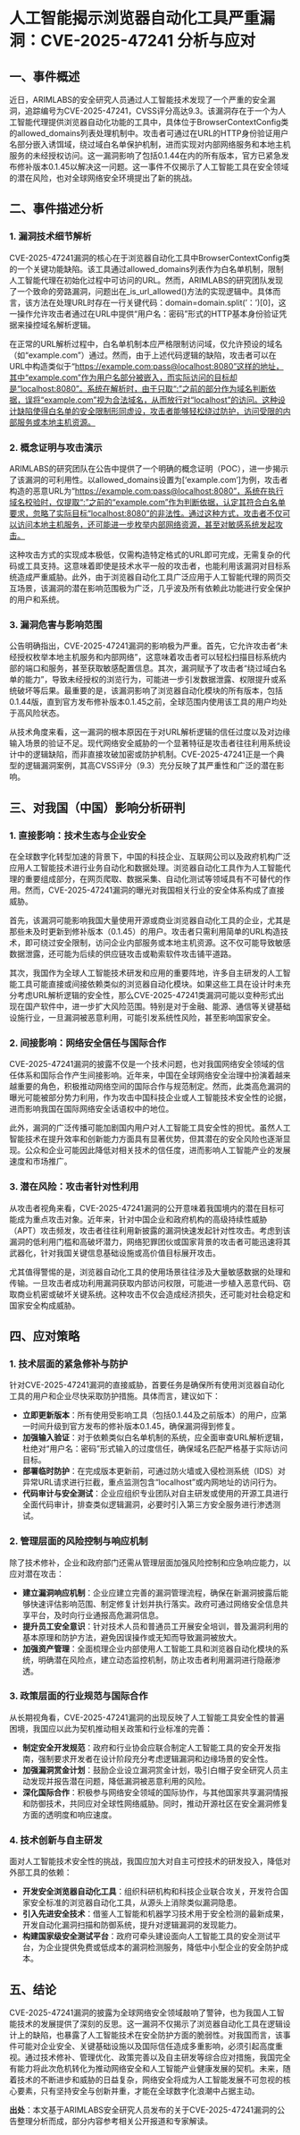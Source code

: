 # 人工智能揭示浏览器自动化工具严重漏洞：CVE-2025-47241 分析与应对

## 一、事件概述

近日，ARIMLABS的安全研究人员通过人工智能技术发现了一个严重的安全漏洞，追踪编号为CVE-2025-47241，CVSS评分高达9.3。该漏洞存在于一个为人工智能代理提供浏览器自动化功能的工具中，具体位于BrowserContextConfig类的allowed_domains列表处理机制中。攻击者可通过在URL的HTTP身份验证用户名部分嵌入诱饵域，绕过域白名单保护机制，进而实现对内部网络服务和本地主机服务的未经授权访问。这一漏洞影响了包括0.1.44在内的所有版本，官方已紧急发布修补版本0.1.45以解决这一问题。这一事件不仅揭示了人工智能工具在安全领域的潜在风险，也对全球网络安全环境提出了新的挑战。

## 二、事件描述分析

### 1. 漏洞技术细节解析

CVE-2025-47241漏洞的核心在于浏览器自动化工具中BrowserContextConfig类的一个关键功能缺陷。该工具通过allowed_domains列表作为白名单机制，限制人工智能代理在初始化过程中可访问的URL。然而，ARIMLABS的研究团队发现了一个致命的旁路漏洞，问题出在_is_url_allowed()方法的实现逻辑中。具体而言，该方法在处理URL时存在一行关键代码：domain=domain.split(’：’)[0]，这一操作允许攻击者通过在URL中提供“用户名：密码”形式的HTTP基本身份验证凭据来操控域名解析逻辑。

在正常的URL解析过程中，白名单机制本应严格限制访问域，仅允许预设的域名（如“example.com”）通过。然而，由于上述代码逻辑的缺陷，攻击者可以在URL中构造类似于“https://example.com:pass@localhost:8080”这样的地址，其中“example.com”作为用户名部分被嵌入，而实际访问的目标却是“localhost:8080”。系统在解析时，由于只取“:”之前的部分作为域名判断依据，误将“example.com”视为合法域名，从而放行对“localhost”的访问。这种设计缺陷使得白名单的安全限制形同虚设，攻击者能够轻松绕过防护，访问受限的内部服务或本地主机资源。

### 2. 概念证明与攻击演示

ARIMLABS的研究团队在公告中提供了一个明确的概念证明（POC），进一步揭示了该漏洞的可利用性。以allowed_domains设置为[‘example.com’]为例，攻击者构造的恶意URL为“https://example.com:pass@localhost:8080”，系统在执行域名校验时，仅提取“:”之前的“example.com”作为判断依据，认定其符合白名单要求，忽略了实际目标“localhost:8080”的非法性。通过这种方式，攻击者不仅可以访问本地主机服务，还可能进一步枚举内部网络资源，甚至对敏感系统发起攻击。

这种攻击方式的实现成本极低，仅需构造特定格式的URL即可完成，无需复杂的代码或工具支持。这意味着即使是技术水平一般的攻击者，也能利用该漏洞对目标系统造成严重威胁。此外，由于浏览器自动化工具广泛应用于人工智能代理的网页交互场景，该漏洞的潜在影响范围极为广泛，几乎波及所有依赖此功能进行安全保护的用户和系统。

### 3. 漏洞危害与影响范围

公告明确指出，CVE-2025-47241漏洞的影响极为严重。首先，它允许攻击者“未经授权枚举本地主机服务和内部网络”，这意味着攻击者可以轻松扫描目标系统内部的端口和服务，甚至获取敏感配置信息。其次，漏洞赋予了攻击者“绕过域白名单的能力”，导致未经授权的浏览行为，可能进一步引发数据泄露、权限提升或系统破坏等后果。最重要的是，该漏洞影响了浏览器自动化模块的所有版本，包括0.1.44版，直到官方发布修补版本0.1.45之前，全球范围内使用该工具的用户均处于高风险状态。

从技术角度来看，这一漏洞的根本原因在于对URL解析逻辑的信任过度以及对边缘输入场景的验证不足。现代网络安全威胁的一个显著特征是攻击者往往利用系统设计中的逻辑缺陷，而非直接攻破加密或防护机制。CVE-2025-47241正是一个典型的逻辑漏洞案例，其高CVSS评分（9.3）充分反映了其严重性和广泛的潜在影响。

## 三、对我国（中国）影响分析研判

### 1. 直接影响：技术生态与企业安全

在全球数字化转型加速的背景下，中国的科技企业、互联网公司以及政府机构广泛应用人工智能技术进行业务自动化和数据处理。浏览器自动化工具作为人工智能代理的重要组成部分，在网页爬取、数据采集、自动化测试等领域具有不可替代的作用。然而，CVE-2025-47241漏洞的曝光对我国相关行业的安全体系构成了直接威胁。

首先，该漏洞可能影响我国大量使用开源或商业浏览器自动化工具的企业，尤其是那些未及时更新到修补版本（0.1.45）的用户。攻击者只需利用简单的URL构造技术，即可绕过安全限制，访问企业内部服务或本地主机资源。这不仅可能导致敏感数据泄露，还可能为后续的供应链攻击或勒索软件攻击铺平道路。

其次，我国作为全球人工智能技术研发和应用的重要阵地，许多自主研发的人工智能工具可能直接或间接依赖类似的浏览器自动化模块。如果这些工具在设计时未充分考虑URL解析逻辑的安全性，那么CVE-2025-47241类漏洞可能以变种形式出现在国产软件中，进一步扩大风险范围。特别是对于金融、能源、通信等关键基础设施行业，一旦漏洞被恶意利用，可能引发系统性风险，甚至影响国家安全。

### 2. 间接影响：网络安全信任与国际合作

CVE-2025-47241漏洞的披露不仅是一个技术问题，也对我国网络安全领域的信任体系和国际合作产生间接影响。近年来，中国在全球网络安全治理中扮演着越来越重要的角色，积极推动网络空间的国际合作与规范制定。然而，此类高危漏洞的曝光可能被部分势力利用，作为攻击中国科技企业或人工智能技术安全性的论据，进而影响我国在国际网络安全话语权中的地位。

此外，漏洞的广泛传播可能加剧国内用户对人工智能工具安全性的担忧。虽然人工智能技术在提升效率和创新能力方面具有显著优势，但其潜在的安全风险也逐渐显现。公众和企业可能因此降低对相关技术的信任度，进而影响人工智能产业的发展速度和市场推广。

### 3. 潜在风险：攻击者针对性利用

从攻击者视角来看，CVE-2025-47241漏洞的公开意味着我国境内的潜在目标可能成为重点攻击对象。近年来，针对中国企业和政府机构的高级持续性威胁（APT）攻击频发，攻击者往往利用新披露的漏洞快速发起针对性攻击。考虑到该漏洞的低利用门槛和高破坏潜力，网络犯罪团伙或国家背景的攻击者可能迅速将其武器化，针对我国关键信息基础设施或高价值目标展开攻击。

尤其值得警惕的是，浏览器自动化工具的使用场景往往涉及大量敏感数据的处理和传输。一旦攻击者成功利用漏洞获取内部访问权限，可能进一步植入恶意代码、窃取商业机密或破坏关键系统。这种攻击不仅会造成经济损失，还可能对社会稳定和国家安全构成威胁。

## 四、应对策略

### 1. 技术层面的紧急修补与防护

针对CVE-2025-47241漏洞的直接威胁，首要任务是确保所有使用浏览器自动化工具的用户和企业尽快采取防护措施。具体而言，建议如下：

- **立即更新版本**：所有使用受影响工具（包括0.1.44及之前版本）的用户，应第一时间升级到官方发布的修补版本0.1.45，确保漏洞得到修复。
- **加强输入验证**：对于依赖类似白名单机制的系统，应全面审查URL解析逻辑，杜绝对“用户名：密码”形式输入的过度信任，确保域名匹配严格基于实际访问目标。
- **部署临时防护**：在完成版本更新前，可通过防火墙或入侵检测系统（IDS）对异常URL请求进行拦截，重点监测包含“localhost”或内网地址的访问行为。
- **代码审计与安全测试**：企业应组织专业团队对自主研发或使用的开源工具进行全面代码审计，排查类似逻辑漏洞，必要时引入第三方安全服务进行渗透测试。

### 2. 管理层面的风险控制与响应机制

除了技术修补，企业和政府部门还需从管理层面加强风险控制和应急响应能力，以应对潜在攻击：

- **建立漏洞响应机制**：企业应建立完善的漏洞管理流程，确保在新漏洞披露后能够快速评估影响范围、制定修复计划并执行落实。政府可通过网络安全信息共享平台，及时向行业通报高危漏洞信息。
- **提升员工安全意识**：针对技术人员和普通员工开展安全培训，普及漏洞利用的基本原理和防护方法，避免因误操作或无知而导致漏洞被放大。
- **加强资产管理**：全面梳理企业内部使用人工智能工具和浏览器自动化模块的系统，明确潜在风险点，建立动态监控机制，防止攻击者利用漏洞进行隐蔽渗透。

### 3. 政策层面的行业规范与国际合作

从长期视角看，CVE-2025-47241漏洞的出现反映了人工智能工具安全性的普遍困境，我国应以此为契机推动相关政策和行业标准的完善：

- **制定安全开发规范**：政府和行业协会应联合制定人工智能工具的安全开发指南，强制要求开发者在设计阶段充分考虑逻辑漏洞和边缘场景的安全性。
- **加强漏洞赏金计划**：鼓励企业设立漏洞赏金计划，吸引白帽子安全研究人员主动发现并报告潜在问题，降低漏洞被恶意利用的风险。
- **深化国际合作**：积极参与网络安全领域的国际协作，与其他国家共享漏洞情报和防御技术，共同应对全球性网络威胁。同时，推动开源社区在安全漏洞修复方面的透明度和响应速度。

### 4. 技术创新与自主研发

面对人工智能技术安全性的挑战，我国应加大对自主可控技术的研发投入，降低对外部工具的依赖：

- **开发安全浏览器自动化工具**：组织科研机构和科技企业联合攻关，开发符合国家安全标准的浏览器自动化工具，从源头上消除类似漏洞隐患。
- **引入先进安全技术**：借鉴人工智能和机器学习技术用于安全检测的最新成果，开发自动化漏洞扫描和防御系统，提升对逻辑漏洞的发现能力。
- **构建国家级安全测试平台**：政府可牵头建设面向人工智能工具的安全测试平台，为企业提供免费或低成本的漏洞检测服务，降低中小型企业的安全防护成本。

## 五、结论

CVE-2025-47241漏洞的披露为全球网络安全领域敲响了警钟，也为我国人工智能技术的发展提供了深刻的反思。这一漏洞不仅揭示了浏览器自动化工具在逻辑设计上的缺陷，也暴露了人工智能技术在安全防护方面的脆弱性。对我国而言，该事件可能对企业安全、关键基础设施以及国际信任造成多重影响，必须引起高度重视。通过技术修补、管理优化、政策完善以及自主研发等综合应对措施，我国完全有能力将此次危机转化为推动网络安全和人工智能产业健康发展的契机。未来，随着技术的不断进步和威胁的日益复杂，网络安全将成为人工智能发展不可忽视的核心要素，只有坚持安全与创新并重，才能在全球数字化浪潮中占据主动。

**出处**：本文基于ARIMLABS安全研究人员发布的关于CVE-2025-47241漏洞的公告整理分析而成，部分内容参考相关公开报道和专家解读。